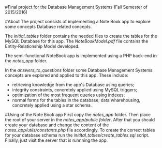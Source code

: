#Final project for the Database Management Systems (Fall Semester of 2015/2016)

#About
The project consists of implementing a Note Book app to explore some concepts Database related concepts.

The *initial_tables* folder contains the needed files to create the tables for the MySQL Database for this app.
The *NoteBookModel.pdf* file contains the Entity-Relationship Model developed.

The semi-functional NoteBook app is implemented using a PHP back-end in the *notes_app* folder. 

In the *answers_to_questions* folder some Database Management Systems concepts are explored and applied to this app.
These include: 
* retrieving knowledge from the app's Database using queries; 
* integrity constraints, concretely applied using MySQL triggers; 
* optimization of the most frequent queries using indexes; 
* normal forms for the tables in the database; data wharehousing, concretely applied using a star schema.

#Using of the Note Book app
First copy the *notes_app* folder.
Then place the root of your server in the *notes_app/public folder*.
After that you should create your database and change the content of the *notes_app/utils/constants.php* file accordingly.
To create the correct tables for your database schema run the *initital_tables/create_tables.sql* script.
Finally, just visit the server that is runnning the app.
